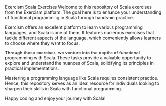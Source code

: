 Exercism Scala Exercises
Welcome to this repository of Scala exercises from the Exercism platform. The goal here is to enhance your understanding of functional programming in Scala through hands-on practice.

Exercism offers an excellent platform to learn various programming languages, and Scala is one of them. It features numerous exercises that tackle different aspects of the language, which conveniently allows learners to choose where they want to focus.

Through these exercises, we venture into the depths of functional programming with Scala. These tasks provide a valuable opportunity to explore and understand the nuances of Scala, solidifying its principles in practical implementations.

Mastering a programming language like Scala requires consistent practice. Hence, this repository serves as an ideal resource for individuals looking to sharpen their skills in Scala with functional programming.

Happy coding and enjoy your journey with Scala!
